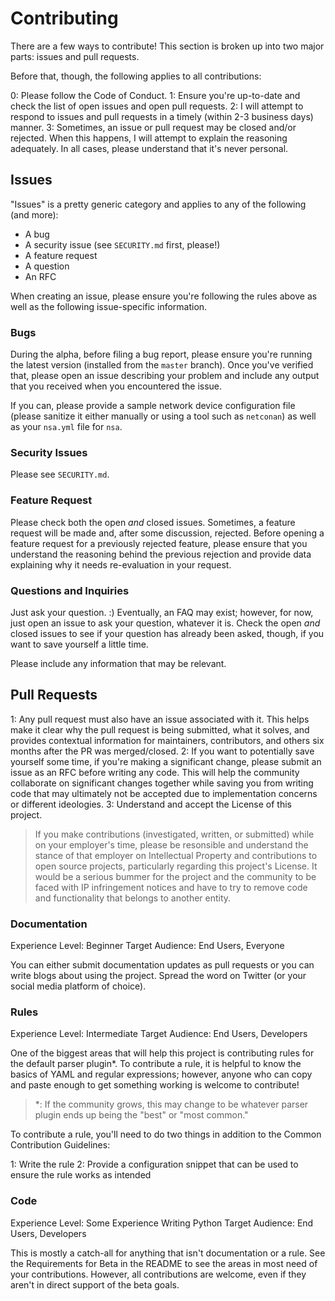 # Contributing

There are a few ways to contribute!  This section is broken up into
two major parts: issues and pull requests.

Before that, though, the following applies to all contributions:

0: Please follow the Code of Conduct.
1: Ensure you're up-to-date and check the list of open issues and open
   pull requests.
2: I will attempt to respond to issues and pull requests in a timely
   (within 2-3 business days) manner.
3: Sometimes, an issue or pull request may be closed and/or rejected.
   When this happens, I will attempt to explain the reasoning
   adequately.  In all cases, please understand that it's never
   personal.

## Issues

"Issues" is a pretty generic category and applies to any of the
following (and more):

* A bug
* A security issue (see `SECURITY.md` first, please!)
* A feature request
* A question
* An RFC

When creating an issue, please ensure you're following the rules above
as well as the following issue-specific information.

### Bugs

During the alpha, before filing a bug report, please ensure you're
running the latest version (installed from the `master` branch).  Once
you've verified that, please open an issue describing your problem and
include any output that you received when you encountered the issue.

If you can, please provide a sample network device configuration file
(please sanitize it either manually or using a tool such as `netconan`)
as well as your `nsa.yml` file for `nsa`.

### Security Issues

Please see `SECURITY.md`.

### Feature Request

Please check both the open _and_ closed issues.  Sometimes, a feature
request will be made and, after some discussion, rejected.  Before
opening a feature request for a previously rejected feature, please
ensure that you understand the reasoning behind the previous rejection
and provide data explaining why it needs re-evaluation in your request.

### Questions and Inquiries

Just ask your question.  :)  Eventually, an FAQ may exist; however, for
now, just open an issue to ask your question, whatever it is.  Check the
open _and_ closed issues to see if your question has already been asked,
though, if you want to save yourself a little time.

Please include any information that may be relevant.

## Pull Requests

1: Any pull request must also have an issue associated with it.  This
   helps make it clear why the pull request is being submitted, what it
   solves, and provides contextual information for maintainers,
   contributors, and others six months after the PR was merged/closed.
2: If you want to potentially save yourself some time, if you're making
   a significant change, please submit an issue as an RFC before writing
   any code.  This will help the community collaborate on significant
   changes together while saving you from writing code that may
   ultimately not be accepted due to implementation concerns or
   different ideologies.
3: Understand and accept the License of this project.

> If you make contributions (investigated, written, or submitted) while
> on your employer's time, please be resonsible and understand the
> stance of that employer on Intellectual Property and contributions to
> open source projects, particularly regarding this project's License.
> It would be a serious bummer for the project and the community to be
> faced with IP infringement notices and have to try to remove code and
> functionality that belongs to another entity.

### Documentation

Experience Level: Beginner
Target Audience: End Users, Everyone

You can either submit documentation updates as pull requests or you can
write blogs about using the project.  Spread the word on Twitter (or
your social media platform of choice).

### Rules

Experience Level: Intermediate
Target Audience: End Users, Developers

One of the biggest areas that will help this project is contributing
rules for the default parser plugin\*.  To contribute a rule, it is
helpful to know the basics of YAML and regular expressions; however,
anyone who can copy and paste enough to get something working is welcome
to contribute!

> \*: If the community grows, this may change to be whatever parser
> plugin ends up being the "best" or "most common."

To contribute a rule, you'll need to do two things in addition to the
Common Contribution Guidelines:

1: Write the rule
2: Provide a configuration snippet that can be used to ensure the rule
   works as intended

### Code

Experience Level: Some Experience Writing Python
Target Audience: End Users, Developers

This is mostly a catch-all for anything that isn't documentation or
a rule.  See the Requirements for Beta in the README to see the areas in
most need of your contributions.  However, all contributions are
welcome, even if they aren't in direct support of the beta goals.
